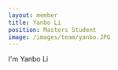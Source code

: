 ```yaml
---
layout: member
title: Yanbo Li
position: Masters Student
image: /images/team/yanbo.JPG
---
```


I'm Yanbo Li
